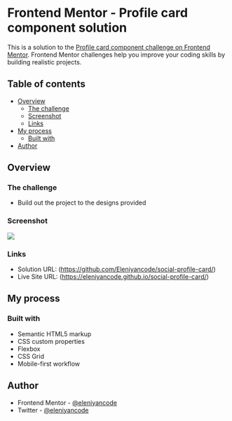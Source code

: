 # Frontend Mentor - Profile card component solution

This is a solution to the [Profile card component challenge on Frontend Mentor](https://www.frontendmentor.io/challenges/profile-card-component-cfArpWshJ). Frontend Mentor challenges help you improve your coding skills by building realistic projects. 

## Table of contents

- [Overview](#overview)
  - [The challenge](#the-challenge)
  - [Screenshot](#screenshot)
  - [Links](#links)
- [My process](#my-process)
  - [Built with](#built-with)
- [Author](#author)



## Overview

### The challenge

- Build out the project to the designs provided

### Screenshot

![](./screenshot.jpg)


### Links

- Solution URL: (https://github.com/Eleniyancode/social-profile-card/)
- Live Site URL: (https://eleniyancode.github.io/social-profile-card/)

## My process

### Built with

- Semantic HTML5 markup
- CSS custom properties
- Flexbox
- CSS Grid
- Mobile-first workflow

## Author

- Frontend Mentor - [@eleniyancode](https://www.frontendmentor.io/profile/eleniyancode)
- Twitter - [@eleniyancode](https://www.twitter.com/eleniyancode)

